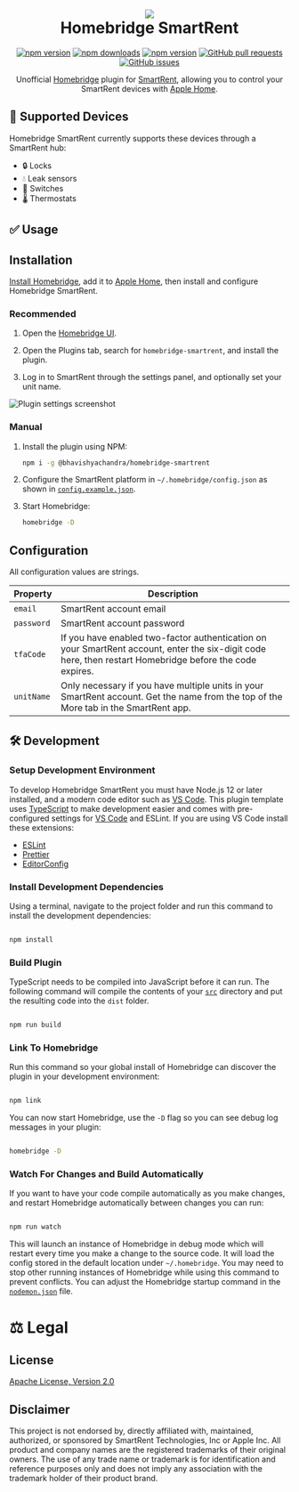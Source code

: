 <span align="center">

<h1>
  <a href="https://github.com/bhavishyachandra/homebridge-smartrent">
    <img align="center" src="homebridge-ui/public/banner.png" />
  </a>
  <br />
  Homebridge SmartRent
</h1>

[![npm version](https://badgen.net/npm/v/@bhavishyachandra/homebridge-smartrent?color=purple&icon=npm&label)](https://www.npmjs.com/package/@bhavishyachandra/homebridge-smartrent)
[![npm downloads](https://badgen.net/github/last-commit/bhavishyachandra/homebridge-smartrent?color=cyan&icon=github)](https://github.com/bhavishyachandra/homebridge-smartrent)
[![npm version](https://badgen.net/github/stars/bhavishyachandra/homebridge-smartrent?color=cyan&icon=github)](https://github.com/bhavishyachandra/homebridge-smartrent)
[![GitHub pull requests](https://img.shields.io/github/issues-pr/bhavishyachandra/homebridge-smartrent.svg)](https://github.com/bhavishyachandra/homebridge-smartrent/pulls)
[![GitHub issues](https://img.shields.io/github/issues/bhavishyachandra/homebridge-smartrent.svg)](https://github.com/bhavishyachandra/homebridge-smartrent/issues)

Unofficial [Homebridge](https://homebridge.io) plugin for [SmartRent](https://smartrent.com), allowing you to control your SmartRent devices with [Apple Home](https://www.apple.com/ios/home/).

</span>

## 🔄 Supported Devices

Homebridge SmartRent currently supports these devices through a SmartRent hub:

- 🔒 Locks
- 💧 Leak sensors
- 🔌 Switches
- 🌡 Thermostats

## ✅ Usage

## Installation

[Install Homebridge](https://github.com/homebridge/homebridge/wiki), add it to [Apple Home](https://github.com/homebridge/homebridge/blob/master/README.md#adding-homebridge-to-ios), then install and configure Homebridge SmartRent.

### Recommended

1. Open the [Homebridge UI](https://github.com/homebridge/homebridge/wiki/Install-Homebridge-on-macOS#complete-login-to-the-homebridge-ui).

2. Open the Plugins tab, search for `homebridge-smartrent`, and install the plugin.

3. Log in to SmartRent through the settings panel, and optionally set your unit name.

![Plugin settings screenshot](screenshot.png)

### Manual

1. Install the plugin using NPM:

   ```sh
   npm i -g @bhavishyachandra/homebridge-smartrent
   ```

2. Configure the SmartRent platform in `~/.homebridge/config.json` as shown in [`config.example.json`](./config.example.json).

3. Start Homebridge:

   ```sh
   homebridge -D
   ```

## Configuration

All configuration values are strings.

| Property   | Description                                                                                                                                              |
| ---------- | -------------------------------------------------------------------------------------------------------------------------------------------------------- |
| `email`    | SmartRent account email                                                                                                                                  |
| `password` | SmartRent account password                                                                                                                               |
| `tfaCode`  | If you have enabled two-factor authentication on your SmartRent account, enter the six-digit code here, then restart Homebridge before the code expires. |
| `unitName` | Only necessary if you have multiple units in your SmartRent account. Get the name from the top of the More tab in the SmartRent app.                     |

## 🛠 Development

### Setup Development Environment

To develop Homebridge SmartRent you must have Node.js 12 or later installed, and a modern code editor such as [VS Code](https://code.visualstudio.com/). This plugin template uses [TypeScript](https://www.typescriptlang.org/) to make development easier and comes with pre-configured settings for [VS Code](https://code.visualstudio.com/) and ESLint. If you are using VS Code install these extensions:

- [ESLint](https://marketplace.visualstudio.com/items?itemName=dbaeumer.vscode-eslint)
- [Prettier](https://marketplace.visualstudio.com/items?itemName=esbenp.prettier-vscode)
- [EditorConfig](https://marketplace.visualstudio.com/items?itemName=EditorConfig.EditorConfig)

### Install Development Dependencies

Using a terminal, navigate to the project folder and run this command to install the development dependencies:

```sh

npm install

```

### Build Plugin

TypeScript needs to be compiled into JavaScript before it can run. The following command will compile the contents of your [`src`](./src) directory and put the resulting code into the `dist` folder.

```sh

npm run build

```

### Link To Homebridge

Run this command so your global install of Homebridge can discover the plugin in your development environment:

```sh

npm link

```

You can now start Homebridge, use the `-D` flag so you can see debug log messages in your plugin:

```sh

homebridge -D

```

### Watch For Changes and Build Automatically

If you want to have your code compile automatically as you make changes, and restart Homebridge automatically between changes you can run:

```sh

npm run watch

```

This will launch an instance of Homebridge in debug mode which will restart every time you make a change to the source code. It will load the config stored in the default location under `~/.homebridge`. You may need to stop other running instances of Homebridge while using this command to prevent conflicts. You can adjust the Homebridge startup command in the [`nodemon.json`](./nodemon.json) file.

# ⚖️ Legal

## License

[Apache License, Version 2.0](https://www.apache.org/licenses/LICENSE-2.0)

## Disclaimer

This project is not endorsed by, directly affiliated with, maintained, authorized, or sponsored by SmartRent Technologies, Inc or Apple Inc. All product and company names are the registered trademarks of their original owners. The use of any trade name or trademark is for identification and reference purposes only and does not imply any association with the trademark holder of their product brand.
